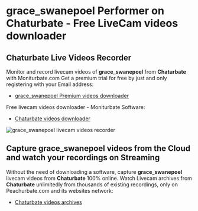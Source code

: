 # grace_swanepoel Performer on Chaturbate - Free LiveCam videos downloader

## Chaturbate Live Videos Recorder

Monitor and record livecam videos of **grace_swanepoel** from **Chaturbate** with Moniturbate.com
Get a premium trial for free by just and only registering with your Email address:
* [grace_swanepoel Premium videos downloader](https://moniturbate.com/request-demo-licence-key.html)

Free livecam videos downloader - Moniturbate Software:
* [Chaturbate videos downloader](https://moniturbate.com/moniturbate-download-software.html)

![grace_swanepoel livecam videos recorder](https://peachurnet.com/templates/moniturbate-software.png)


## Capture grace_swanepoel videos from the Cloud and watch your recordings on Streaming

Without the need of downloading a software, capture **grace_swanepoel** livecam videos from **Chaturbate** 100% online.
Watch Livecam archives from **Chaturbate** unlimitedly from thousands of existing recordings, only on Peachurbate.com and its websites network:
* [Chaturbate videos archives](https://peachurnet.com/)